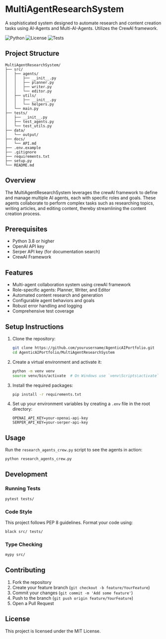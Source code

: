 # MultiAgentResearchSystem

A sophisticated system designed to automate research and content creation tasks using AI-Agents and Multi-AI-Agents. Utilizes the CrewAI framework.

![Python](https://img.shields.io/badge/python-3.8%2B-blue)
![License](https://img.shields.io/badge/license-MIT-green)
![Tests](https://github.com/yourusername/AgenticAIPortfolio/workflows/tests/badge.svg)

## Project Structure
```
MultiAgentResearchSystem/
├── src/
│   ├── agents/
│   │   ├── __init__.py
│   │   ├── planner.py
│   │   ├── writer.py
│   │   └── editor.py
│   ├── utils/
│   │   ├── __init__.py
│   │   └── helpers.py
│   └── main.py
├── tests/
│   ├── __init__.py
│   ├── test_agents.py
│   └── test_utils.py
├── data/
│   └── output/
├── docs/
│   └── API.md
├── .env.example
├── .gitignore
├── requirements.txt
├── setup.py
└── README.md
```

## Overview
The MultiAgentResearchSystem leverages the crewAI framework to define and manage multiple AI agents, each with specific roles and goals. These agents collaborate to perform complex tasks such as researching topics, writing articles, and editing content, thereby streamlining the content creation process.

## Prerequisites

- Python 3.8 or higher
- OpenAI API key
- Serper API key (for documentation search)
- CrewAI Framework 

## Features
- Multi-agent collaboration system using crewAI framework
- Role-specific agents: Planner, Writer, and Editor
- Automated content research and generation
- Configurable agent behaviors and goals
- Robust error handling and logging
- Comprehensive test coverage

## Setup Instructions
1. Clone the repository:
    ```bash
    git clone https://github.com/yourusername/AgenticAIPortfolio.git
    cd AgenticAIPortfolio/MultiAgentResearchSystem
    ```

2. Create a virtual environment and activate it:
    ```bash
    python -m venv venv
    source venv/bin/activate  # On Windows use `venv\Scripts\activate`
    ```

3. Install the required packages:
    ```bash
    pip install -r requirements.txt
    ```

4. Set up your environment variables by creating a `.env` file in the root directory:
    ```env
    OPENAI_API_KEY=your-openai-api-key
    SERPER_API_KEY=your-serper-api-key
    ```

## Usage
Run the `research_agents_crew.py` script to see the agents in action:
```bash
python research_agents_crew.py
```

## Development

### Running Tests
```bash
pytest tests/
```

### Code Style
This project follows PEP 8 guidelines. Format your code using:
```bash
black src/ tests/
```

### Type Checking
```bash
mypy src/
```

## Contributing
1. Fork the repository
2. Create your feature branch (`git checkout -b feature/YourFeature`)
3. Commit your changes (`git commit -m 'Add some feature'`)
4. Push to the branch (`git push origin feature/YourFeature`)
5. Open a Pull Request

## License
This project is licensed under the MIT License.
